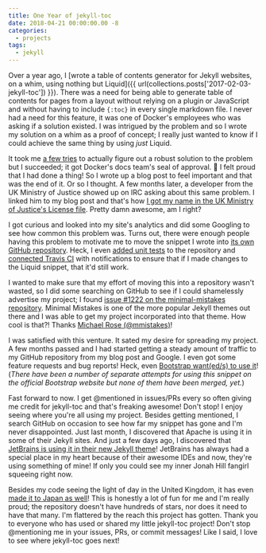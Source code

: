 ```yaml
---
title: One Year of jekyll-toc
date: 2018-04-21 00:00:00.00 -8
categories:
  - projects
tags:
  - jekyll
---
```


Over a year ago, I [wrote a table of contents generator for Jekyll websites, on a whim, using nothing but Liquid]({{ url(collections.posts['2017-02-03-jekyll-toc']) }}). There was a need for being able to generate table of contents for pages from a layout without relying on a plugin or JavaScript and without having to include `{:toc}` in every single markdown file. I never had a need for this feature, it was one of Docker's employees who was asking if a solution existed. I was intrigued by the problem and so I wrote my solution on a whim as a proof of concept; I really just wanted to know if I could achieve the same thing by using *just* Liquid.

It took me [a few tries](https://gist.github.com/allejo/a83bcef99a9e0a6f481fce01e492efff/revisions) to actually figure out a robust solution to the problem but I succeeded; it got Docker's docs team's seal of approval. 🎉 I felt proud that I had done a thing! So I wrote up a blog post to feel important and that was the end of it. Or so I thought. A few months later, a developer from the UK Ministry of Justice showed up on IRC asking about this same problem. I linked him to my blog post and that's how [I got my name in the UK Ministry of Justice's License file](https://github.com/ministryofjustice/technical-guidance/blob/f8378bdce3682c1b68a726ab32c88124e27a42a0/LICENCE#L31). Pretty damn awesome, am I right?

I got curious and looked into my site's analytics and did some Googling to see how common this problem was. Turns out, there were enough people having this problem to motivate me to move the snippet I wrote into [its own GitHub repository](https://github.com/allejo/jekyll-toc/commit/ed3838d29bac9dc64bdb5cf45eac092ace228fde). Heck, I even [added unit tests](https://github.com/allejo/jekyll-toc/commit/2a53d7c8c03792c2b24969c5520afc58e4a8bd0c) to the repository and [connected Travis CI](https://travis-ci.org/allejo/jekyll-toc) with notifications to ensure that if I made changes to the Liquid snippet, that it'd still work.

I wanted to make sure that my effort of moving this into a repository wasn't wasted, so I did some searching on GitHub to see if I could shamelessly advertise my project; I found [issue #1222 on the minimal-mistakes repository](https://github.com/mmistakes/minimal-mistakes/issues/1222). Minimal Mistakes is one of the more popular Jekyll themes out there and I was able to get my project incorporated into that theme. How cool is that?! Thanks [Michael Rose (@mmistakes)](https://mademistakes.com/)!

I was satisfied with this venture. It sated my desire for spreading my project. A few months passed and I had started getting a steady amount of traffic to my GitHub repository from my blog post and Google. I even got some feature requests and bug reports! Heck, even [Bootstrap want(ed/s) to use it](https://github.com/twbs/bootstrap/pull/25838)! (_There have been a number of separate attempts for using this snippet on the official Bootstrap website but none of them have been merged, yet._)

Fast forward to now. I get @mentioned in issues/PRs every so often giving me credit for jekyll-toc and that's freaking awesome! Don't stop! I enjoy seeing where you're all using my project. Besides getting mentioned, I search GitHub on occasion to see how far my snippet has gone and I'm never disappointed. Just last month, I discovered that Apache is using it in some of their Jekyll sites. And just a few days ago, I discovered that [JetBrains is using it in their new Jekyll theme](https://github.com/JetBrains/oss-site-jekyll-theme/commit/ff779cfa2ebc2c34f0d1e194a1d6a27a748f0c96)! JetBrains has always had a special place in my heart because of their awesome IDEs and now, they're using something of mine! If only you could see my inner Jonah Hill fangirl squeeing right now.

Besides my code seeing the light of day in the United Kingdom, it has even [made it to Japan as well](https://kotet.github.io/2018/04/11/toc-on-github-pages.html)! This is honestly a lot of fun for me and I'm really proud; the repository doesn't have hundreds of stars, nor does it need to have that many. I'm flattered by the reach this project has gotten. Thank you to everyone who has used or shared my little jekyll-toc project! Don't stop @mentioning me in your issues, PRs, or commit messages! Like I said, I love to see where jekyll-toc goes next!
